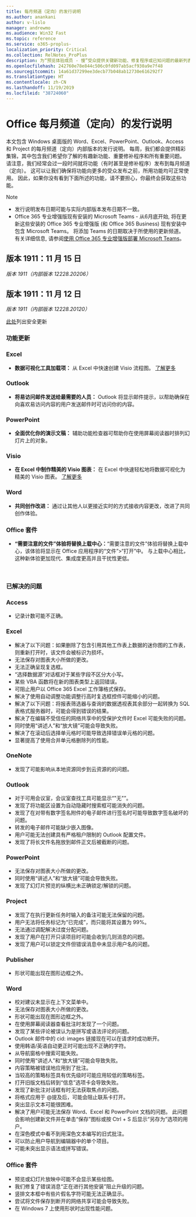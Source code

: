 ```yaml
---
title: 每月频道（定向）的发行说明
ms.author: anankani
author: v-lislo
manager: andrewmo
ms.audience: Win32 Fast
ms.topic: reference
ms.service: o365-proplus-
localization_priority: Critical
ms.collection: RelNotes_ProPlus
description: 为“预览体验成员 - 慢”受众提供关键新功能、修复程序或已知问题的最新列表
ms.openlocfilehash: 242760e78e844c506c0fd097ab5acf930a9e7f48
ms.sourcegitcommit: 14a61d37299ee3decb77b048ab12730e616292f7
ms.translationtype: HT
ms.contentlocale: zh-CN
ms.lasthandoff: 11/19/2019
ms.locfileid: "38724060"
---
```

# <a name="release-notes-for-office-monthly-channel-targeted"></a>Office 每月频道（定向）的发行说明

本文包含 Windows 桌面版的 Word、Excel、PowerPoint、Outlook、Access 和 Project 的每月频道（定向）内部版本的发行说明。 每周，我们都会提供精彩集锦，其中包含我们希望你了解的有趣新功能、重要修补程序和所有重要问题。 请注意，我们经常会过一段时间就将功能（有时甚至是修补程序）发布到每月频道（定向）。 这可以让我们确保将功能向更多的受众发布之前，所用功能均可正常使用。 因此，如果你没有看到下面所述的功能，请不要担心，你最终会获取这些功能。  

> [!NOTE]
> - 发行说明发布日期可能与实际内部版本发布日期不一致。
> - Office 365 专业增强版现有安装的 Microsoft Teams - 从6月底开始, 将在更新这些安装的 Office 365 专业增强版 (和 Office 365 Business) 现有安装中包含 Microsoft Teams。 将添加 Teams 的日期取决于所使用的更新频道。 有关详细信息, 请参阅[使用 Office 365 专业增强版部署 Microsoft Teams](https://docs.microsoft.com/deployoffice/teams-install)。

[//]: # (请勿移除)

[//]: # (请勿移除功能详细信息内容开头)

## <a name="version-1911-november-15"></a>版本 1911：11 月 15 日
*版本 1911（内部版本 12228.20206）*

## <a name="version-1911-november-12"></a>版本 1911：11 月 12 日
*版本 1911（内部版本 12228.20120）*

[此处](https://docs.microsoft.com/officeupdates/office365-proplus-security-updates)列出安全更新

[//]: # (请勿移除功能详细信息内容开头)

### <a name="feature-updates"></a>功能更新
### <a name="excel"></a>Excel

- **数据可视化工具加载项：** 从 Excel 中快速创建 Visio 流程图。 [了解更多](https://support.office.com/zh-CN/article/bee3b5aa-aaaf-4401-acc6-276b711c763c)

### <a name="outlook"></a>Outlook

- **将易访问邮件发送给最需要的人员：** Outlook 将显示邮件提示，以帮助确保在向喜欢易访问内容的用户发送邮件时可访问你的内容。

### <a name="powerpoint"></a>PowerPoint

- **全面优化你的演示文稿：** 辅助功能检查器可帮助你在使用屏幕阅读器时排列幻灯片上的对象。

### <a name="visio"></a>Visio

- **在 Excel 中制作精美的 Visio 图表：** 在 Excel 中快速轻松地将数据可视化为精美的 Visio 图表。 [了解更多](https://support.office.com/zh-CN/article/bee3b5aa-aaaf-4401-acc6-276b711c763c)

### <a name="word"></a>Word

- **共同创作改进：** 通过让其他人以更接近实时的方式接收内容更改，改进了共同创作体验。

### <a name="office-suite"></a>Office 套件

- **“需要注意的文件”体验将替换上载中心：**“需要注意的文件”体验将替换上载中心，该体验将显示在 Office 应用程序的“文件”>“打开”中。 与上载中心相比，这种新体验更加现代、集成度更高并且干扰性更低。


[//]: # (请勿移除功能详细信息内容结尾)

<br/>

[//]: # (请勿移除错误详细信息内容开头)

### <a name="resolved-issues"></a>已解决的问题
### <a name="access"></a>Access

- 记录计数可能不正确。

### <a name="excel"></a>Excel

- 解决了以下问题：如果删除了包含引用其他工作表上数据的迷你图的工作表，则重新打开时，该文件会被标识为损坏。
- 无法保存对图表大小所做的更改。
- 无法正确呈现复选框。
- “选择数据源”对话框对于某些字段不区分大小写。
- 某些 VBA 函数将在新的图表类型上返回错误。
- 可阻止用户以 Office 365 Excel 工作簿格式保存。
- 解决了使用自动调整功能调整行高时复选框控件可能缩小的问题。
- 解决了以下问题：将报表筛选器与查询的数据透视表其余部分一起转换为 SQL 表格式服务器时，可能会得到错误的结果。
- 解决了在编辑不受信任的网络共享中的受保护文件时 Excel 可能失败的问题。
- 同时使用“讲述人”和“放大镜”可能会导致失败。
- 解决了在滚动后选择单元格时可能导致选择错误单元格的问题。
- 显著提高了使用合并单元格删除列的性能。

### <a name="onenote"></a>OneNote

- 发现了可能影响从本地资源同步到云资源的的问题。

### <a name="outlook"></a>Outlook

- 对于可用会议室，会议室查找工具可能显示“&quot;无&quot;”。
- 发现了将功能区设置为自动隐藏时搜索框可能消失的问题。
- 发现了在对带有数字签名附件的电子邮件进行签名时可能导致数字签名破坏的问题。
- 转发的电子邮件可能缺少嵌入图像。
- 用户可能无法创建具有严格租户限制的 Outlook 配置文件。
- 发现了将长文件名拖放到邮件正文后被截断的问题。

### <a name="powerpoint"></a>PowerPoint

- 无法保存对图表大小所做的更改。
- 同时使用“讲述人”和“放大镜”可能会导致失败。
- 发现了幻灯片预览的纵横比未正确锁定/解锁的问题。

### <a name="project"></a>Project

- 发现了在执行更新任务时输入的备注可能无法保留的问题。
- 用户无法将任务标记为“已完成”，而只能将其设置为 99%。
- 无法通过调配解决过度分配问题。
- 发现了用户在打开只读项目时可能会收到几则消息的问题。
- 发现了用户可以锁定文件但错误消息中未显示用户名的问题。

### <a name="publisher"></a>Publisher

- 形状可能出现在图形边框之外。

### <a name="word"></a>Word

- 校对建议未显示在上下文菜单中。
- 无法保存对图表大小所做的更改。
- 形状可能出现在图形边框之外。
- 在使用屏幕阅读器查看批注时发现了一个问题。
- 发现了某些评论被误认为是拼写或语法评论的问题。
- Outlook 邮件中的 cid: images 链接现在可以在请求时成功断开。
- 使用韩语/英语自动更正时可能出现不正确的字符。
- 从导航窗格中搜索可能失败。
- 同时使用“讲述人”和“放大镜”可能会导致失败。
- 内容策略被错误地应用到了批注。
- 当较高的策略标签具有优先级时可能应用较低的策略标签。
- 打开旧版文档后转到“信息”选项卡会导致失败。
- 发现了新批注对话框有时无法获取焦点的问题。
- 将格式应用于 @提及后，可能会阻止联系卡打开。
- 突出显示文本可能很困难。
- 解决了用户可能无法保存 Word、Excel 和 PowerPoint 文档的问题。 此问题会影响创建新文件并在单击“保存”图标或按 Ctrl + S 后显示“另存为”选项的用户。
- 在深色模式中看不到用深色文本编写的旧式批注。
- 可以防止用户导航到编辑器中的单个项目。
- 可能未突出显示语法或拼写错误。

### <a name="office-suite"></a>Office 套件

- 预览或幻灯片放映中可能不会显示某些绘图。
- 我们修复了错误消息“正在进行其他安装”阻止升级的问题。
- 竖排文本框中有些片假名字符可能无法正确显示。
- 尝试将文件保存到断开的网络共享可能会导致失败。
- 在 Windows 7 上使用形状时出现性能问题。

[//]: # (请勿移除错误详细信息内容结尾)

[//]: # (请勿移除错误详细信息内容结尾)

